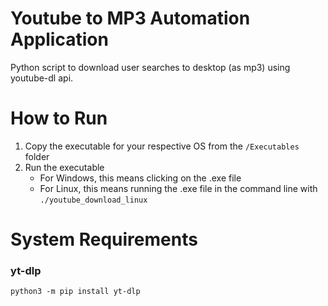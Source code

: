 # Youtube to MP3 Automation Application
Python script to download user searches to desktop (as mp3) using youtube-dl api.

# How to Run
1. Copy the executable for your respective OS from the `/Executables` folder
2. Run the executable
    * For Windows, this means clicking on the .exe file
    * For Linux, this means running the .exe file in the command line with `./youtube_download_linux`

# System Requirements
### yt-dlp
`python3 -m pip install yt-dlp`
